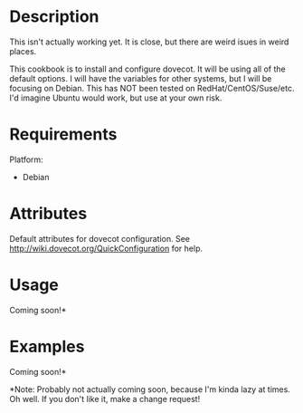 Description
===========

This isn't actually working yet. It is close, but there are weird isues in weird places. 

This cookbook is to install and configure dovecot. It will be using all of the default options. I will have the variables for other systems, but I will be focusing on Debian. This has NOT been tested on RedHat/CentOS/Suse/etc.
I'd imagine Ubuntu would work, but use at your own risk.

Requirements
============

Platform:

* Debian

Attributes
==========
 Default attributes for dovecot configuration. 
 See http://wiki.dovecot.org/QuickConfiguration for help.


Usage
=====
 Coming soon!*
 


Examples
=====
 Coming soon!*



 *Note: Probably not actually coming soon, because I'm kinda lazy at times. Oh well. If you don't like it, make a change request!

